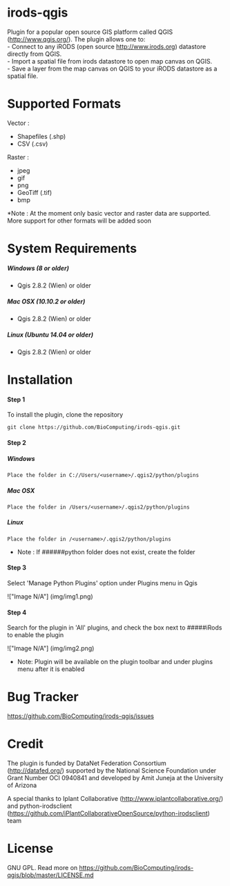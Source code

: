 # irods-qgis
Plugin for a popular open source GIS platform called QGIS (http://www.qgis.org/).  The plugin allows one to:  
	- Connect to any iRODS (open source http://www.irods.org) datastore directly from QGIS.  
	- Import a spatial file from irods datastore to open map canvas on QGIS.  
	- Save a layer from the map canvas on QGIS to your iRODS datastore as a spatial file.

# Supported Formats

Vector : 
 - Shapefiles (.shp)
 - CSV (.csv)

Raster : 
 - jpeg
 - gif
 - png
 - GeoTiff (.tif)
 - bmp

*Note : At the moment only basic vector and raster data are supported. More support for other formats will be added soon

# System Requirements

##### Windows (8 or older)

- Qgis 2.8.2 (Wien) or older
	
##### Mac OSX (10.10.2 or older)

- Qgis 2.8.2 (Wien) or older
	
##### Linux (Ubuntu 14.04 or older)

- Qgis 2.8.2 (Wien) or older

# Installation
#### Step 1

To install the plugin, clone the repository 
	
	git clone https://github.com/BioComputing/irods-qgis.git
	
#### Step 2

##### Windows
	
	Place the folder in C://Users/<username>/.qgis2/python/plugins
	
##### Mac OSX
	
	Place the folder in /Users/<username>/.qgis2/python/plugins
	
##### Linux
	
	Place the folder in /<username>/.qgis2/python/plugins
	
	
* Note : If ######python folder does not exist, create the folder
	
#### Step 3

Select 'Manage Python Plugins' option under Plugins menu in Qgis

!["Image N/A"] (img/img1.png)

#### Step 4

Search for the plugin in 'All' plugins, and check the box next to #####iRods to enable the plugin
		
!["Image N/A"] (img/img2.png)

* Note: Plugin will be available on the plugin toolbar and under plugins menu after it is enabled

# Bug Tracker

https://github.com/BioComputing/irods-qgis/issues

# Credit

The plugin is funded by DataNet Federation Consortium (http://datafed.org/) supported by the National Science Foundation under Grant Number OCI 0940841 and developed by Amit Juneja at the University of Arizona

A special thanks to Iplant Collaborative (http://www.iplantcollaborative.org/) and python-irodsclient (https://github.com/iPlantCollaborativeOpenSource/python-irodsclient) team

# License

GNU GPL. Read more on https://github.com/BioComputing/irods-qgis/blob/master/LICENSE.md




